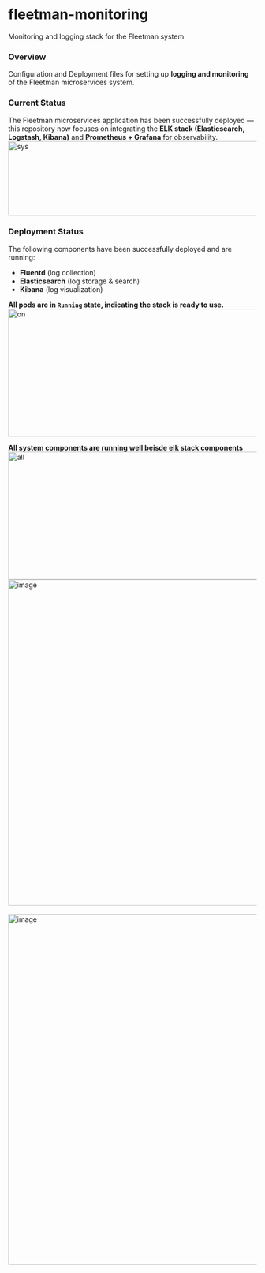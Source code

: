# fleetman-monitoring
Monitoring and logging stack for the Fleetman system.

### Overview 
Configuration and Deployment files for setting up **logging and monitoring** of the Fleetman microservices system.

### Current Status
The Fleetman microservices application has been successfully deployed — this repository now focuses on integrating the **ELK stack (Elasticsearch, Logstash, Kibana)** and **Prometheus + Grafana** for observability.
<img width="1018" height="151" alt="sys" src="https://github.com/user-attachments/assets/5cf456ac-fdb7-4540-a76b-15f7ff34c96d" />



### Deployment Status

The following components have been successfully deployed and are running:

- **Fluentd** (log collection)
- **Elasticsearch** (log storage & search)
- **Kibana** (log visualization)

**All pods are in `Running` state, indicating the stack is ready to use.**
<img width="880" height="259" alt="on" src="https://github.com/user-attachments/assets/ca03855c-b52f-4253-afd3-a00c568b0e3d" />


**All system components are running well beisde elk stack components**
<img width="880" height="259" alt="all" src="https://github.com/user-attachments/assets/d25e486f-50e8-4d4e-9eaf-0799f0068add" />
<br>
<img width="1299" height="661" alt="image" src="https://github.com/user-attachments/assets/7df1295a-76f0-4bf4-82c6-dfdb45e882ce" />
<br>
<br>
<img width="1299" height="711" alt="image" src="https://github.com/user-attachments/assets/f87249cd-e008-43b0-9862-8d463e1f7b1f" />

